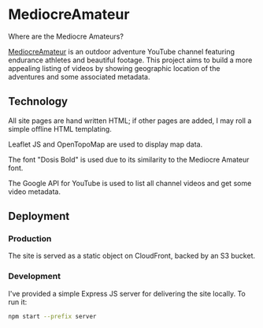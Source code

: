 # MediocreAmateur
Where are the Mediocre Amateurs?

[MediocreAmateur](https://www.youtube.com/channel/UC-04mJDJUYHEyE8JPIEa0-w) is an  outdoor adventure YouTube channel featuring endurance athletes and beautiful footage. This project aims to build a more appealing listing of videos by showing geographic location of the adventures and some associated metadata.

## Technology

All site pages are hand written HTML; if other pages are added, I may roll a simple offline HTML templating.

Leaflet JS and OpenTopoMap are used to display map data.

The font "Dosis Bold" is used due to its similarity to the Mediocre Amateur font.

The Google API for YouTube is used to list all channel videos and get some video metadata.

## Deployment

### Production

The site is served as a static object on CloudFront, backed by an S3 bucket.

### Development

I've provided a simple Express JS server for delivering the site locally. To run it:

```bash
npm start --prefix server
```
